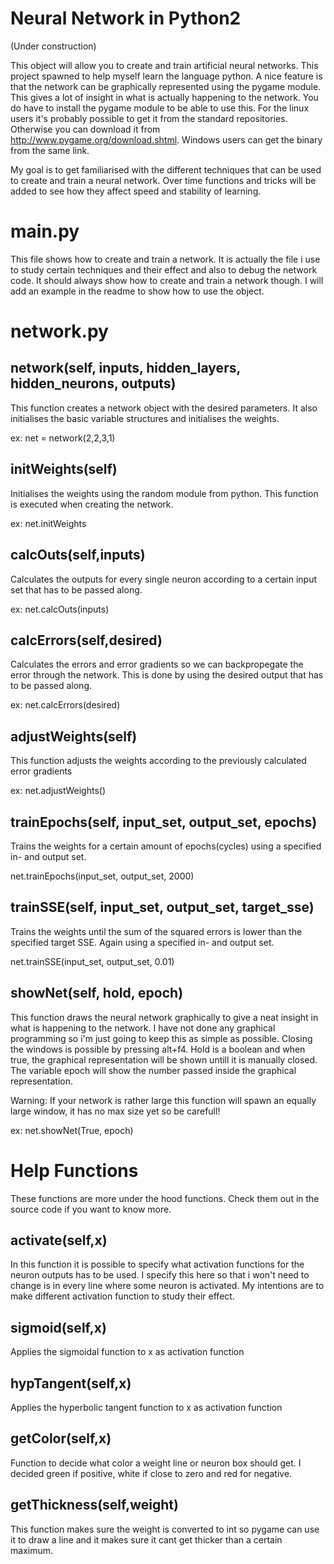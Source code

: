 Neural Network in Python2
=========================
(Under construction)

This object will allow you to create and train artificial neural networks. This project spawned to help myself learn the language python.
A nice feature is that the network can be graphically represented using the pygame module. This gives a lot of insight in what is actually happening to the network. You do have to install the pygame module to be able to use this. For the linux users it's probably possible to get it from the standard repositories. Otherwise you can download it from http://www.pygame.org/download.shtml. Windows users can get the binary from the same link.

My goal is to get familiarised with the different techniques that can be used to create and train a neural network. 
Over time functions and tricks will be added to see how they affect speed and stability of learning.

main.py
=======
This file shows how to create and train a network.
It is actually the file i use to study certain techniques and their effect and also to debug the network code. It should always show how to create and train a network though.
I will add an example in the readme to show how to use the object.

network.py
==========

network(self, inputs, hidden_layers, hidden_neurons, outputs)
-------------------------------------------------------------
This function creates a network object with the desired parameters.
It also initialises the basic variable structures and initialises the weights.

ex: net = network(2,2,3,1)

initWeights(self)
-----------------
Initialises the weights using the random module from python. This function is executed when creating the network.

ex: net.initWeights

calcOuts(self,inputs)
---------------------
Calculates the outputs for every single neuron according to a certain input set that has to be passed along.

ex: net.calcOuts(inputs)

calcErrors(self,desired)
------------------------
Calculates the errors and error gradients so we can backpropegate the error through the network. This is done by using the desired output that has to be passed along.

ex: net.calcErrors(desired)

adjustWeights(self)
-------------------
This function adjusts the weights according to the previously calculated error gradients

ex: net.adjustWeights()

trainEpochs(self, input_set, output_set, epochs)
------------------------------------------------
Trains the weights for a certain amount of epochs(cycles) using a specified in- and output set.

net.trainEpochs(input_set, output_set, 2000)

trainSSE(self, input_set, output_set, target_sse)
-------------------------------------------------
Trains the weights until the sum of the squared errors is lower than the specified target SSE. Again using a specified in- and output set.

net.trainSSE(input_set, output_set, 0.01)

showNet(self, hold, epoch)
--------------------------
This function draws the neural network graphically to give a neat insight in what is happening to the network.
I have not done any graphical programming so i'm just going to keep this as simple as possible. 
Closing the windows is possible by pressing alt+f4.
Hold is a boolean and when true, the graphical representation will be shown untill it is manually closed.
The variable epoch will show the number passed inside the graphical representation.

Warning: If your network is rather large this function will spawn an equally large window, it has no max size yet so be carefull!

ex: net.showNet(True, epoch)

Help Functions
==============
These functions are more under the hood functions. Check them out in the source code if you want to know more.

activate(self,x)
----------------
In this function it is possible to specify what activation functions for the neuron outputs has to be used. I specify this here so that i won't need to change is in every line where some neuron is activated.
My intentions are to make different activation function to study their effect.

sigmoid(self,x)
---------------
Applies the sigmoidal function to x as activation function

hypTangent(self,x)
------------------
Applies the hyperbolic tangent function to x as activation function

getColor(self,x)
----------------
Function to decide what color a weight line or neuron box should get.
I decided green if positive, white if close to zero and red for negative.

getThickness(self,weight)
-------------------------
This function makes sure the weight is converted to int so pygame can use it to draw a line and it makes sure it cant get thicker than a certain maximum.